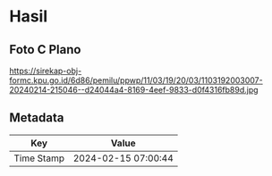 # Hasil

## Foto C Plano

https://sirekap-obj-formc.kpu.go.id/6d86/pemilu/ppwp/11/03/19/20/03/1103192003007-20240214-215046--d24044a4-8169-4eef-9833-d0f4316fb89d.jpg


## Metadata

| Key        | Value               |
| ---------- | ------------------- |
| Time Stamp | 2024-02-15 07:00:44 |



